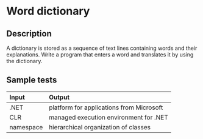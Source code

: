 # Word dictionary

## Description
A dictionary is stored as a sequence of text lines containing words and their explanations.
Write a program that enters a word and translates it by using the dictionary.

## Sample tests

| Input                                  | Output                                 |
|:---------------------------------------|:---------------------------------------|
| .NET      | platform for applications from Microsoft |
| CLR       | managed execution environment for .NET   |
| namespace | hierarchical organization of classes     |

